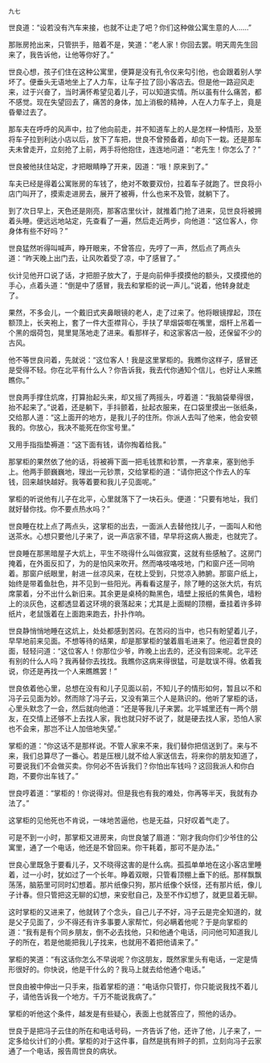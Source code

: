     九七 

   世良道：“设若没有汽车来接，也就不让走了吧？你们这种做公寓生意的人……”

   那账房抢出来，只管拱手，赔着不是，笑道：“老人家！你回去罢。明天周先生回来了，我告诉他，让他等你好了。”

   世良心想，孩子们住在这种公寓里，便算是没有孔令仪来勾引他，也会跟着别人学坏了。便垂头无语地坐上了人力车，让车子拉了回小客店去。但是他一路迎风走来，过于兴奋了，当时满怀希望见着儿子，可以知道实情。所以虽有什么痛苦，都不感觉。现在失望回去了，痛苦的身体，加上消极的精神，人在人力车子上，竟是昏晕过去了。

   那车夫在呼呼的风声中，拉了他向前走，并不知道车上的人是怎样一种情形，及至将车子拉到利达小店以后，放下了车把，世良不曾预备着，却向下一栽。还是那车夫未曾走开，立刻抢了上前，两手将他抱住，连连地问道：“老先生！你怎么了？”

   世良被他扶住站定，才把眼睛睁了开来，因道：“哦！原来到了。”

   车夫已经是得着公寓账房的车钱了，绝对不敢要双份，拉着车子就跑了。世良将小店门叫开了，摸索走进房去，展开了被褥，什么也来不及管，就躺下了。

   到了次日早上，天色还是刚亮，那客店里伙计，就推着门抢了进来，见世良将被拥着头睡。便远远地站定，先查看了一遍，然后走近两步，向他道：“这位客人，你身体有些不好吗？”

   世良猛然听得叫喊声，睁开眼来，不曾答应，先哼了一声，然后点了两点头道：“昨天晚上出门去，让风吹着受了凉，中了感冒了。”

   伙计见他开口说了话，才把胆子放大了，于是向前伸手摸摸他的额头，又摸摸他的手心，点着头道：“倒是中了感冒，我去和掌柜的说一声儿。”说着，他转身就走了。

   果然，不多会儿，一个戴旧式夹鼻眼镜的老人，走了过来了。他将眼镜撑起，顶在额顶上，长夹袍上，套了一件大歪襟背心，手扶了旱烟袋啣在嘴里，烟杆上吊着一个黑的烟荷包，晃里晃荡地走了进来。看那样子，和这家客店一般，还保留不少的古风。

   他不等世良问着，先就说：“这位客人！我是这里掌柜的。我瞧你这样子，感冒还是受得不轻。你在北平有什么人？你告诉我，我去代你通知个信儿，也好让人来瞧瞧你。”

   世良两手撑住炕席，打算抬起头来，却又摇了两摇头，哼着道：“我脑袋晕得很，抬不起来了。”说着，还是躺下，手抖颤着，扯起衣服来，在口袋里摸出一张纸条，交给那人道：“这上面开的地方，是我儿子的住所。你派人去叫了他来，他会安顿我的。你放心，我决不能死在你宝号里。”

   又用手指指垫褥道：“这下面有钱，请你掏着给我。”

   那掌柜的果然依了他的话，将被褥下面一把毛钱票和钞票，一齐拿来，塞到他手上。他两手颤巍巍地，理出一元钞票，交给掌柜的道：“请你把这个作去人的车钱，回来越快越好。我等着要和我儿子见面呢。”

   掌柜的听说他有儿子在北平，心里就落下了一块石头。便道：“只要有地址，我们就好替你找。你不要点热水吗？”

   世良睡在枕上点了两点头，这掌柜的出去，一面派人去替他找儿子，一面叫人和他送茶水。心想只要他儿子来了，说一声店家不错，早早将这病人搬走，也就完了。

   世良睡在那黑暗屋子大炕上，平生不晓得什么叫做寂寞，这就有些感触了。这房门掩着，在外面反扣了，为的是怕风来吹开。然而咯吱咯吱地，门和窗户还一同响着。那窗户纸眼里，射进一丝凉风来，在枕上受到，只觉凉入肺腑。那窗户纸上，始终是带着鱼肚色，并不见到一些阳光。再看看这屋子，除了睡的这张大炕，有炕席蒙着，分不出什么新旧来。其余更是桌椅的黝黑色，墙壁上报纸的焦黄色，墙粉上的淡灰色，这都透显着这环境的衰落起来；尤其是上面糊的顶棚，垂挂着许多碎纸片，老鼠饿着在上面跑来跑去，扑扑作响。

   世良静悄悄地睡在这炕上，处处都感到苦闷。在苦闷的当中，也只有盼望着儿子，早早地前来见面。不想等待的结果，却是那掌柜的皱着眉毛进来了。他迎着世良的面，轻轻问道：“这位客人！你那位少爷，昨晚上出去的，还没有回来呢。北平还有别的什么人吗？我再替你去找找。我瞧你这病来得很猛，可是耽误不得。依着我说，你还是再找一个人来瞧瞧罢！”

   世良依着他心里，总想在没有和儿子见面以前，不知儿子的情形如何，暂且以不和冯子云见面为妙。然而除了冯子云，又没有第三个人是熟识的。他听了掌柜的话，心里头默念了一会，然后就向他道：“还是等我儿子来罢。北平城里还有一两个朋友，在交情上还够不上去找人家，我也就只好不说了，就是硬去找人家，恐怕人家也不会来，那岂不让人加倍地失望。”

   掌柜的道：“你这话不是那样说。不管人家来不来，我们替你把信送到了。来与不来，我们总算尽了一番心。若是压根儿就不给人家送信去，将来你的朋友知道了，可要说我们不会做买卖。你何必不告诉我们？你怕出车钱吗？这回我派人和你白跑，不要你出车钱了。”

   世良哼着道：“掌柜的！你说得对。但是我也有我的难处，你再等半天，我就有办法了。”

   这掌柜的见他死也不肯说，一味地苦逼他，也是无益，只好叹着气走了。

   可是不到一小时，那掌柜又进房来，向世良皱了眉道：“刚才我向你们少爷住的公寓里，通了一个电话，他还是不曾回来。你干耗着，那可不是办法。”

   世良心里既急于要看儿子，又不晓得这害的是什么病。孤孤单单地在这小客店里睡着，过一小时，犹如过了一个长年。睁着双眼，只管看顶棚上垂下的纸。那样飘飘荡荡，脑筋里可同时幻想着。那片纸像只狗，那片纸像个妖怪，还有那片纸，像儿子计春。但只管把这无聊的幻想，来安慰自己，及至不作幻想了，就更显着无聊。

   这时掌柜的又进来了，他就转了个念头，自己儿子不好，冯子云是完全知道的，就是父子见面了，少不得还有许多事要人家帮忙，何必瞒着他呢？于是向掌柜的道：“我有是有个同乡朋友，倒不必去找他，只和他通个电话，问问他可知道我儿子的所在，若是他能把我儿子找来，也就用不着把他请来了。”

   掌柜的笑道：“有这话你怎么不早说呢？你这朋友，既然家里头有电话，一定是情形很好的。你快说，他是干什么的？我马上就去给他通个电话。”

   世良由被中伸出一只手来，指着掌柜的道：“电话你只管打，你只能说我找不着儿子，请他告诉我一个地方。千万不能说我病了。”

   掌柜的听他这个条件，越发是有些疑心，表面上也就答应了，照他的话办。

   世良于是把冯子云住的所在和电话号码，一齐告诉了他，还许了他，儿子来了，一定多给伙计们的小费。掌柜的对于这件事，自然是挑有辫子的抓，立刻向冯子云家通了一个电话，报告周世良的病状。

